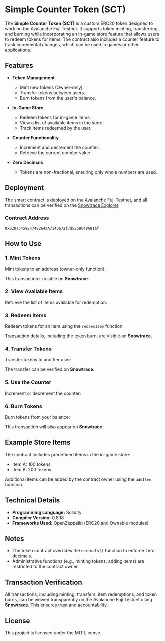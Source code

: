 # Simple Counter Token (SCT)

The **Simple Counter Token (SCT)** is a custom ERC20 token designed to work on the Avalanche Fuji Testnet. It supports token minting, transferring, and burning while incorporating an in-game store feature that allows users to redeem tokens for items. The contract also includes a counter feature to track incremental changes, which can be used in games or other applications.

## Features

- **Token Management**
  - Mint new tokens (Owner-only).
  - Transfer tokens between users.
  - Burn tokens from the user's balance.

- **In-Game Store**
  - Redeem tokens for in-game items.
  - View a list of available items in the store.
  - Track items redeemed by the user.

- **Counter Functionality**
  - Increment and decrement the counter.
  - Retrieve the current counter value.

- **Zero Decimals**
  - Tokens are non-fractional, ensuring only whole numbers are used.

## Deployment

The smart contract is deployed on the Avalanche Fuji Testnet, and all transactions can be verified on the [Snowtrace Explorer](https://testnet.snowtrace.io/).

### Contract Address
```
0xD2075459E4748264aA714D672f7d5268C49A91af
```

## How to Use

### 1. Mint Tokens
Mint tokens to an address (owner-only function):

This transaction is visible on **Snowtrace**.

### 2. View Available Items
Retrieve the list of items available for redemption:


### 3. Redeem Items
Redeem tokens for an item using the `redeemItem` function:

Transaction details, including the token burn, are visible on **Snowtrace**.

### 4. Transfer Tokens
Transfer tokens to another user:

The transfer can be verified on **Snowtrace**.

### 5. Use the Counter
Increment or decrement the counter:


### 6. Burn Tokens
Burn tokens from your balance:

This transaction will also appear on **Snowtrace**.

## Example Store Items
The contract includes predefined items in the in-game store:
- Item A: 100 tokens
- Item B: 200 tokens

Additional items can be added by the contract owner using the `addItem` function.

## Technical Details
- **Programming Language:** Solidity
- **Compiler Version:** 0.8.18
- **Frameworks Used:** OpenZeppelin (ERC20 and Ownable modules)

## Notes
- The token contract overrides the `decimals()` function to enforce zero decimals.
- Administrative functions (e.g., minting tokens, adding items) are restricted to the contract owner.

## Transaction Verification
All transactions, including minting, transfers, item redemptions, and token burns, can be viewed transparently on the Avalanche Fuji Testnet using **Snowtrace**. This ensures trust and accountability.

## License
This project is licensed under the MIT License.


